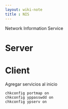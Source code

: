 ```yaml
---
layout: wiki-note
title : NIS
---
```

Network Information Service

# Server

# Client

Agregar servicios al inicio

    chkconfig portmap on
    chkconfig yppasswdd on
    chkconfig ypserv on
